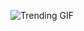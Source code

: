 
<!-- GIF_SECTION -->
![Trending GIF](https://media2.giphy.com/media/v1.Y2lkPThiYjIxNzcyMzJ6NHkyNXR2OGs5bGJ5NWk5ZmN3MjIyeHZxYW9sbm9oZWloenh3ZyZlcD12MV9naWZzX3NlYXJjaCZjdD1n/p4NLw3I4U0idi/giphy.gif)
<!-- END_GIF_SECTION -->
